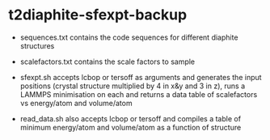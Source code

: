 # t2diaphite-sfexpt-backup
- sequences.txt contains the code sequences for different diaphite structures

- scalefactors.txt contains the scale factors to sample

- sfexpt.sh accepts lcbop or tersoff as arguments and generates the input positions (crystal structure multiplied by 4 in x&y and 3 in z), runs a LAMMPS minimisation on each and returns a data table of scalefactors vs energy/atom and volume/atom

- read_data.sh also accepts lcbop or tersoff and compiles a table of minimum energy/atom and volume/atom as a function of structure
